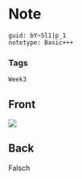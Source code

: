 # Note
```
guid: bY~Sl1|p_1
notetype: Basic+++
```

### Tags
```
Week3
```

## Front
<img src="paste-f08713a5da828aa4f0f2ad3b045f8c50b646dda5.jpg">

## Back
Falsch
